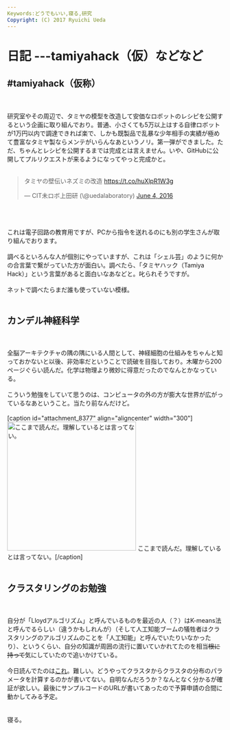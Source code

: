 ```yaml
---
Keywords:どうでもいい,寝る,研究
Copyright: (C) 2017 Ryuichi Ueda
---
```


# 日記 ---tamiyahack（仮）などなど
<h2>#tamiyahack（仮称）</h2><br />
<br />
研究室やその周辺で、タミヤの模型を改造して安価なロボットのレシピを公開するという企画に取り組んでおり。普通、小さくても5万以上はする自律ロボットが1万円以内で調達できれば楽で、しかも既製品で乱暴な少年相手の実績が極めて豊富なタミヤ製ならメンテがいらんなあというノリ。第一弾ができました。ただ、ちゃんとレシピを公開するまでは完成とは言えません。いや、GitHubに公開してプルリクエストが来るようになってやっと完成かと。<br />
<br />
<blockquote class="twitter-tweet" data-partner="tweetdeck"><p lang="ja" dir="ltr">タミヤの壁伝いネズミの改造 <a href="https://t.co/huXlpR1W3g">https://t.co/huXlpR1W3g</a></p>&mdash; CIT未ロボ上田研 (\@uedalaboratory) <a href="https://twitter.com/uedalaboratory/status/738930716897988608">June 4, 2016</a></blockquote><br />
<script async src="//platform.twitter.com/widgets.js" charset="utf-8"></script><br />
<br />
これは電子回路の教育用ですが、PCから指令を送れるのにも別の学生さんが取り組んでおります。<br />
<br />
調べるといろんな人が個別にやっていますが、これは「シェル芸」のように何かの合言葉で繋がっていた方が面白い。調べたら、「タミヤハック（Tamiya Hack）」という言葉があると面白いなあなどと。叱られそうですが。<br />
<br />
ネットで調べたらまだ誰も使っていない模様。<br />
<br />
<h2>カンデル神経科学</h2><br />
<br />
全脳アーキテクチャの隅の隅にいる人間として、神経細胞の仕組みをちゃんと知っておかないと以後、非効率だということで読破を目指しており。木曜から200ページぐらい読んだ。化学は物理より微妙に得意だったのでなんとかなっている。<br />
<br />
こういう勉強をしていて思うのは、コンピュータの外の方が膨大な世界が広がっているなあということ。当たり前なんだけど。<br />
<br />
[caption id="attachment_8377" align="aligncenter" width="300"]<a href="3cb91f1512f7eabf2adb35103479f537-e1465137107404.jpeg"><img src="3cb91f1512f7eabf2adb35103479f537-e1465137107404-300x300.jpeg" alt="ここまで読んだ。理解しているとは言ってない。" width="300" height="300" class="size-medium wp-image-8377" /></a> ここまで読んだ。理解しているとは言ってない。[/caption]<br />
<br />
<h2>クラスタリングのお勉強</h2><br />
<br />
自分が「Lloydアルゴリズム」と呼んでいるものを最近の人（？）はK-means法と呼んでるらしい（違うかもしれんが）（そして人工知能ブームの犠牲者はクラスタリングのアルゴリズムのことを「人工知能」と呼んでいたりいなかったり）、というくらい、自分の知識が周囲の流行に置いていかれてたのを相当<del>根に持って</del>気にしていたので追いかけている。<br />
<br />
今日読んでたのは<a href="http://amstat.tandfonline.com/doi/abs/10.1080/10618600.2000.10474879" target="_blank">これ</a>。難しい。どうやってクラスタからクラスタの分布のパラメータを計算するのかが書いてない。自明なんだろうか？なんとなく分かるが確証が欲しい。最後にサンプルコードのURLが書いてあったので予算申請の合間に動かしてみる予定。<br />
<br />
<br />
寝る。<br />

